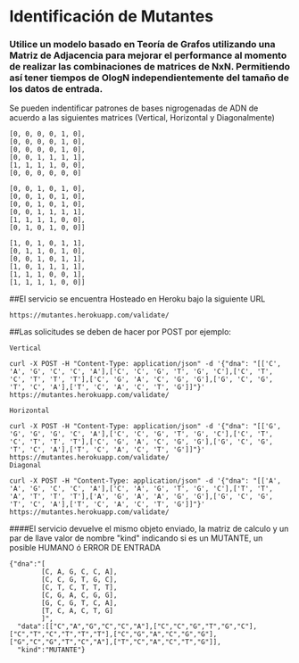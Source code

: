 # Identificación de Mutantes

### Utilice un modelo basado en Teoría de Grafos utilizando una Matriz de Adjacencia para mejorar el performance al momento de realizar las combinaciones de matrices de NxN. Permitiendo así tener tiempos de OlogN independientemente del tamaño de los datos de entrada.

Se pueden indentificar patrones de bases nigrogenadas de ADN de acuerdo a las siguientes matrices (Vertical, Horizontal y Diagonalmente)

```
[0, 0, 0, 0, 1, 0], 
[0, 0, 0, 0, 1, 0], 
[0, 0, 0, 0, 1, 0], 
[0, 0, 1, 1, 1, 1], 
[1, 1, 1, 1, 0, 0], 
[0, 0, 0, 0, 0, 0]

[0, 0, 1, 0, 1, 0], 
[0, 0, 1, 0, 1, 0], 
[0, 0, 1, 0, 1, 0], 
[0, 0, 1, 1, 1, 1], 
[1, 1, 1, 1, 0, 0], 
[0, 1, 0, 1, 0, 0]]

[1, 0, 1, 0, 1, 1], 
[0, 1, 1, 0, 1, 0], 
[0, 0, 1, 0, 1, 1], 
[1, 0, 1, 1, 1, 1], 
[1, 1, 1, 0, 0, 1], 
[1, 1, 1, 1, 0, 0]]
```

##El servicio se encuentra Hosteado en Heroku bajo la siguiente URL 
```
https://mutantes.herokuapp.com/validate/
```

##Las solicitudes se deben de hacer por POST por ejemplo: 
```
Vertical 

curl -X POST -H "Content-Type: application/json" -d '{"dna": "[['C', 'A', 'G', 'C', 'C', 'A'],['C', 'C', 'G', 'T', 'G', 'C'],['C', 'T', 'C', 'T', 'T', 'T'],['C', 'G', 'A', 'C', 'G', 'G'],['G', 'C', 'G', 'T', 'C', 'A'],['T', 'C', 'A', 'C', 'T', 'G']]"}' https://mutantes.herokuapp.com/validate/

Horizontal 

curl -X POST -H "Content-Type: application/json" -d '{"dna": "[['G', 'G', 'G', 'G', 'C', 'A'],['C', 'C', 'G', 'T', 'G', 'C'],['C', 'T', 'C', 'T', 'T', 'T'],['C', 'G', 'A', 'C', 'G', 'G'],['G', 'C', 'G', 'T', 'C', 'A'],['T', 'C', 'A', 'C', 'T', 'G']]"}' https://mutantes.herokuapp.com/validate/
Diagonal

curl -X POST -H "Content-Type: application/json" -d '{"dna": "[['A', 'A', 'G', 'C', 'C', 'A'],['C', 'A', 'G', 'T', 'G', 'C'],['T', 'T', 'A', 'T', 'T', 'T'],['A', 'G', 'A', 'A', 'G', 'G'],['G', 'C', 'G', 'T', 'C', 'A'],['T', 'C', 'A', 'C', 'T', 'G']]"}' https://mutantes.herokuapp.com/validate/

```
####El servicio devuelve el mismo objeto enviado, la matriz de calculo y un par de llave valor de nombre "kind" indicando si es un MUTANTE, un posible HUMANO ó ERROR DE ENTRADA
```
{"dna":"[
        [C, A, G, C, C, A],
        [C, C, G, T, G, C],
        [C, T, C, T, T, T],
        [C, G, A, C, G, G],
        [G, C, G, T, C, A],
        [T, C, A, C, T, G]
        ]",
  "data":[["C","A","G","C","C","A"],["C","C","G","T","G","C"],["C","T","C","T","T","T"],["C","G","A","C","G","G"],["G","C","G","T","C","A"],["T","C","A","C","T","G"]],
  "kind":"MUTANTE"}
```

